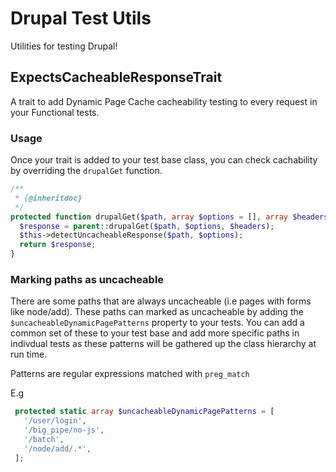 # Drupal Test Utils

Utilities for testing Drupal!

## ExpectsCacheableResponseTrait

A trait to add Dynamic Page Cache cacheability testing to every request in your Functional tests.

### Usage

Once your trait is added to your test base class, you can check cachability by overriding the `drupalGet` function.

```php
/**
 * {@inheritdoc}
 */
protected function drupalGet($path, array $options = [], array $headers = []): string {
  $response = parent::drupalGet($path, $options, $headers);
  $this->detectUncacheableResponse($path, $options);
  return $response;
}
```

### Marking paths as uncacheable

There are some paths that are always uncacheable (i.e pages with forms like node/add). These paths can marked as uncacheable
by adding the `$uncacheableDynamicPagePatterns` property to your tests. You can add a common set of these to your test base
and add more specific paths in indivdual tests as these patterns will be gathered up the class hierarchy at run time.

Patterns are regular expressions matched with `preg_match`

E.g
```php
 protected static array $uncacheableDynamicPagePatterns = [
   '/user/login',
   '/big_pipe/no-js',
   '/batch',
   '/node/add/.*',
 ];
```
